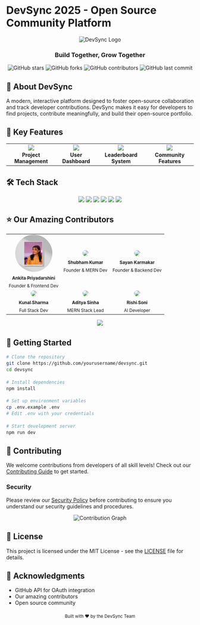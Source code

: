 # DevSync 2025 - Open Source Community Platform

<div align="center">
  <img src="" alt="DevSync Logo" width="200">

  <h3>Build Together, Grow Together</h3>

  ![GitHub stars](https://img.shields.io/github/stars/yourusername/devsync?style=for-the-badge)
  ![GitHub forks](https://img.shields.io/github/forks/yourusername/devsync?style=for-the-badge)
  ![GitHub contributors](https://img.shields.io/github/contributors/yourusername/devsync?style=for-the-badge)
  ![GitHub last commit](https://img.shields.io/github/last-commit/yourusername/devsync?style=for-the-badge)
</div>

## 🌟 About DevSync

A modern, interactive platform designed to foster open-source collaboration and track developer contributions. DevSync makes it easy for developers to find projects, contribute meaningfully, and build their open-source portfolio.

## 🎯 Key Features

<div align="center">
  <table>
    <tr>
      <td align="center">
        <img src="public/assets/img/icons/project.png" width="40"><br>
        <b>Project Management</b>
      </td>
      <td align="center">
        <img src="public/assets/img/icons/dashboard.png" width="40"><br>
        <b>User Dashboard</b>
      </td>
      <td align="center">
        <img src="public/assets/img/icons/trophy.png" width="40"><br>
        <b>Leaderboard System</b>
      </td>
      <td align="center">
        <img src="public/assets/img/icons/community.png" width="40"><br>
        <b>Community Features</b>
      </td>
    </tr>
  </table>
</div>

## 🛠️ Tech Stack

<div align="center">
  <img src="https://img.shields.io/badge/Node.js-339933?style=for-the-badge&logo=nodedotjs&logoColor=white">
  <img src="https://img.shields.io/badge/Express-000000?style=for-the-badge&logo=express&logoColor=white">
  <img src="https://img.shields.io/badge/MongoDB-47A248?style=for-the-badge&logo=mongodb&logoColor=white">
  <img src="https://img.shields.io/badge/HTML5-E34F26?style=for-the-badge&logo=html5&logoColor=white">
  <img src="https://img.shields.io/badge/CSS3-1572B6?style=for-the-badge&logo=css3&logoColor=white">
  <img src="https://img.shields.io/badge/JavaScript-F7DF1E?style=for-the-badge&logo=javascript&logoColor=black">
</div>

## ⭐ Our Amazing Contributors

<div align="center">
  <table>
    <tr>
      <td align="center">
        <a href="https://github.com/ankitasahoo2004">
          <img src="public/assets/img/team members/Ankita.png" width="100px;" style="border-radius: 50%;"><br>
          <sub><b>Ankita Priyadarshini</b></sub>
        </a><br>
        <sub>Founder & Frontend Dev</sub>
      </td>
      <td align="center">
        <a href="https://github.com/Shubham66020">
          <img src="public/assets/img/team members/Shubham.jpg" width="100px;" style="border-radius: 50%;"><br>
          <sub><b>Shubham Kumar</b></sub>
        </a><br>
        <sub>Founder & MERN Dev</sub>
      </td>
      <td align="center">
        <a href="https://github.com/Sayan-dev731">
          <img src="public/assets/img/team members/Sayan1.png" width="100px;" style="border-radius: 50%;"><br>
          <sub><b>Sayan Karmakar</b></sub>
        </a><br>
        <sub>Founder & Backend Dev</sub>
      </td>
    </tr>
    <tr>
      <td align="center">
        <a href="https://github.com/ku12al">
          <img src="public/assets/img/team members/Kunal.jpg" width="100px;" style="border-radius: 50%;"><br>
          <sub><b>Kunal Sharma</b></sub>
        </a><br>
        <sub>Full Stack Dev</sub>
      </td>
      <td align="center">
        <a href="https://github.com/dev-adityasinha">
          <img src="public/assets/img/team members/Aditya.jpg" width="100px;" style="border-radius: 50%;"><br>
          <sub><b>Aditya Sinha</b></sub>
        </a><br>
        <sub>MERN Stack Lead</sub>
      </td>
      <td align="center">
        <a href="https://github.com/rishi02soni">
          <img src="public/assets/img/team members/Rishi.jpg" width="100px;" style="border-radius: 50%;"><br>
          <sub><b>Rishi Soni</b></sub>
        </a><br>
        <sub>AI Developer</sub>
      </td>
    </tr>
  </table>
</div>

<div align="center">
  <a href="https://github.com/yourusername/devsync/graphs/contributors">
    <img src="https://contrib.rocks/image?repo=yourusername/devsync" />
  </a>
</div>

## 🚀 Getting Started

```bash
# Clone the repository
git clone https://github.com/yourusername/devsync.git
cd devsync

# Install dependencies
npm install

# Set up environment variables
cp .env.example .env
# Edit .env with your credentials

# Start development server
npm run dev
```

## 🤝 Contributing

We welcome contributions from developers of all skill levels! Check out our [Contributing Guide](CONTRIBUTING.md) to get started.

### Security

Please review our [Security Policy](SECURITY.md) before contributing to ensure you understand our security guidelines and procedures.

<div align="center">
  <img src="public/assets/img/contribution-graph.png" alt="Contribution Graph">
</div>

## 📄 License

This project is licensed under the MIT License - see the [LICENSE](LICENSE) file for details.

## 🙏 Acknowledgments

- GitHub API for OAuth integration
- Our amazing contributors
- Open source community

<div align="center">
  <sub>Built with ❤️ by the DevSync Team</sub>
</div>
